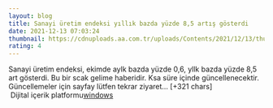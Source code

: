 ```yaml
--- 
layout: blog
title: Sanayi üretim endeksi yıllık bazda yüzde 8,5 artış gösterdi
date: 2021-12-13 07:03:24
thumbnail: https://cdnuploads.aa.com.tr/uploads/Contents/2021/12/13/thumbs_b_c_27460d1caaf373c8133e0ee5322ba88a.jpg
rating: 4
---
```

Sanayi üretim endeksi, ekimde aylk bazda yüzde 0,6, yllk bazda yüzde 8,5 art gösterdi.
Bu bir scak gelime haberidir. Ksa süre içinde güncellenecektir. Güncellemeler için sayfay lütfen tekrar ziyaret… [+321 chars]</br>&nbsp;Dijital içerik platformu<a href="https://www.techno-light.net/">windows</a>